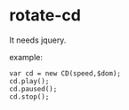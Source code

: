 # rotate-cd

It needs jquery.

example:

	var cd = new CD(speed,$dom);
	cd.play();
	cd.paused();
	cd.stop();
